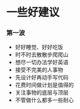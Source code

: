 # 一些好建议

### 第一波

-   好好睡觉、好好吃饭
-   时不时去散散步爬爬山
-   想尽一切办法学好英语
-   接受不完美的人事物
-   先设计好再动手写代码
-   花费时间做计划是值得的
-   关注事物的底层与顶层
-   不管做什么都多一些耐心
